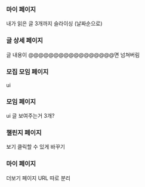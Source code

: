 ### 마이 페이지 
내가 읽은 글 3개까지 슬라이싱 (날짜순으로)

### 글 상세 페이지
글 내용이 @@@@@@@@@@@@@@@@@면 넘쳐버림

### 모집 모임 페이지
ui

### 모임 페이지
ui
글 보여주는거 3개?

### 챌린지 페이지 
보기 클릭할 수 있게 바꾸기

### 마이 페이지 
더보기 페이지
URL 따로 분리